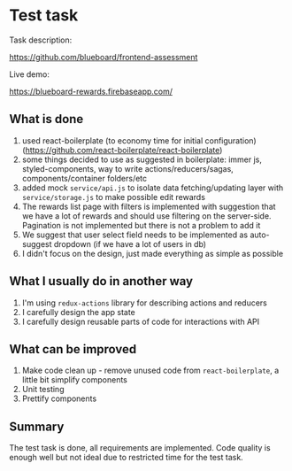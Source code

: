 # Test task

Task description:

https://github.com/blueboard/frontend-assessment

Live demo:

https://blueboard-rewards.firebaseapp.com/

## What is done

1. used react-boilerplate (to economy time for initial configuration) (https://github.com/react-boilerplate/react-boilerplate)
2. some things decided to use as suggested in boilerplate: immer js, styled-components, way to write actions/reducers/sagas, components/container folders/etc
3. added mock `service/api.js` to isolate data fetching/updating layer with `service/storage.js` to make possible edit rewards
4. The rewards list page with filters is implemented with suggestion that we have a lot of rewards and should use filtering on the server-side. Pagination is not implemented but there is not a problem to add it
5. We suggest that user select field needs to be implemented as auto-suggest dropdown (if we have a lot of users in db)
6. I didn't focus on the design, just made everything as simple as possible

## What I usually do in another way

1. I'm using `redux-actions` library for describing actions and reducers
2. I carefully design the app state
3. I carefully design reusable parts of code for interactions with API

## What can be improved

1. Make code clean up - remove unused code from `react-boilerplate`, a little bit simplify components
2. Unit testing
3. Prettify components

## Summary

The test task is done, all requirements are implemented. Code quality is enough well but not ideal due to restricted time for the test task.
